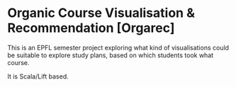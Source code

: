 Organic Course Visualisation & Recommendation [Orgarec]
=======
This is an EPFL semester project exploring what kind of visualisations could be suitable to explore study plans, based on which students took what course.

It is Scala/Lift based.
